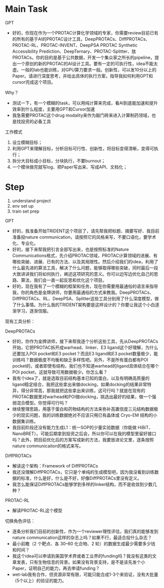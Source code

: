 # Main Task
GPT
- 好的，你现在作为一个PROTAC计算化学领域的专家，你需要review目前已有的所有的基于AI的PROTAC设计工具，DeepPROTACs、DiffPROTACs、PROTAC-RL、PROTAC-INVENT、DeepPSA PROTAC Synthetic Accessibility Prediction、DeepTernary、PROTAC-Splitter、肽PROTACs。你的目的是基于公共数据，开发一个集众家之所长的pipeline，提出一个原创的新的PROTAC的AI设计工具。要有一定的可执行性，idea不能太虚。一般的lab也能训练，对GPU算力要求一般。创新性，可以发10分以上的Paper。请进行深度思考，并给出具体的执行方案，指导我如何利用GPT和cursor完成这个项目。

Why？
- 测试一下，有一个模糊的task，可以用纯计算来完成，看AI到底能加速和提升效率到什么程度，主要用GPT和Cursor加速
- 我急需要PROTAC这个drug modality来作为敲门砖来进入计算制药领域，也是找投资的必备工具

工作模式
1. 设立模糊目标；
2. 利用GPT来理解目标，分析目标可行性、创新性，将目标变得清晰，变得可执行；
3. 拆分大目标成小目标，分块执行，不要burnout；
4. 一个模块做完就写log、把Paper写出来、写成API、文档化；

# Step
1. understand project
2. env set up
3. train set prep


GPT
- 好的，我准备开始TRIDENT这个项目了，请先帮我把标题、摘要写好、我目前准备投nature communication，请按照它的风格来写，不要口语化，要学术化、专业化。
- 好的，接下来帮我把引言全部写出来，也是按照标准的Nature Communications格式，先介绍PROTAC领域，PROTAC计算领域的进展、有哪些突破、进展、已有的方法、以及其局限性。然后介绍我们的idea，利用了什么最先进的算法工具，解决了什么问题，能够取得哪些突破，同时最后一段大致讲讲我们将如何执行，阐述这项研究的意义。你可以边写边优化自己的思路、算法，我们会一直一起反思和优化这个项目。
- 好的，现在我有了一个模糊的框架和任务，现在你需要用最通俗的语言来指导我，你的角色是金牌讲师，你要用最通俗的方式来教我。DeepPROTACs、DiffPROTACs、RL、DeepPSA、Splitter这些工具分别用了什么深度模型，做了什么事情。为什么我的TRIDENT架构要是这样设计的？你要让我这个小白逐渐学习，逐渐信服。

现有工具分析：

DeepPROTACs
- 好的，你作为金牌讲师，接下来帮我逐个分析这些工具，先从DeepPROTACs开始，它把PROTAC拆开成warhead、linker、E3 ligand这个好理解，为什么还要加入POI pocket和E3 pocket？而且E3 ligand和E3 pocket数量极少，能训练吗？数据极度不均衡和缺乏多样性吧。另外，不是所有蛋白都有POI pocket的，或者即使有结构，我们也不知道warhead的ligand具体结合在哪个POI pocket，这就导致可用数据极少。你怎么看？
- 我有个idea了，就是选取目前结构基本已知的蛋白，以及有明确高质量的ligand稳定结合，我把这些拿出来做docking，如果docking的结果非常特异，得分非常高，那我就把这些拿出来训练，这可行吗？就是在现有的PROTAC数据里对warhead和POI做docking，挑选出最好的结果，做一个强弱混合模型。你觉得可行吗？
- 继续整理思路，用基于蛋白和药物结构的方法来弥补高置信度三元结构数据极少的现实问题，我的训练数据绝对不应该只用已有晶体或 Cryo-EM 结构的小数据集训练。
- 我目前阶段还没有能力生成L1：统一SOP的少量实验数据（你能做 HiBiT、NanoBRET）。可能后期拿到投资之后会，所以你可以在我的模型里留好接口吗？此外，把目前优化后的方案写成新的方法，我要放进论文里，逐条按照nature communicaiton的格式来写。

DiffPROTACs
- 解读这个架构：Framework of DiffPROTACs
- 我还没理解DiffPROTACs，它只是个单纯的生成模型吧，因为我没看到训练数据的标准，什么是好，什么是不好，好像DiffPROTACs里没有定义。
- 我怎么能保证DiffPROTACs能够学到多样的linker结构，而不是收敛到少数几种？

PROTAC-RL
- 解读PROTAC-RL这个模型

切换角色评估：
- 逐条分析我们目前的创新性，作为一个reviewer理性评估，我们真的能够发到nature communication这样的杂志上吗？如果不行，最适合投什么杂志？
- 最小前瞻（2 个靶点、各 30–60 化合物、2 轮）的数据生成最少需要多少钱和时间？
- 我这个idea可以申请到美国学术界或者工业界的funding吗？我没有这类的文章发表，只有生物信息的背景。如果没有背景支持，是不是该先发个小Paper，证明自己的能力，再去申请funding？
- wet-lab我有合作，但资源非常有限，可能只能合成1-3个来验证，没有大批量（5个以上）的验证的能力。


